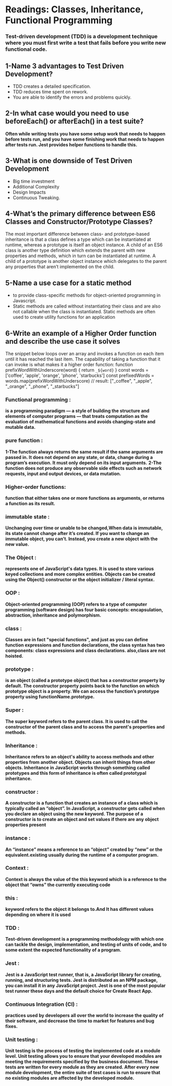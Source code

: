 # Readings: Classes, Inheritance, Functional Programming

### Test-driven development (TDD) is a development technique where you must first write a test that fails before you write new functional code.

## 1-Name 3 advantages to Test Driven Development?
* TDD creates a detailed specification.
* TDD reduces time spent on rework.
* You are able to identify the errors and problems quickly.

## 2-In what case would you need to use beforeEach() or afterEach() in a test suite?
**Often while writing tests you have some setup work that needs to happen before tests run, and you have some finishing work that needs to happen after tests run. Jest provides helper functions to handle this.**

## 3-What is one downside of Test Driven Development
* Big time investment
* Additional Complexity
* Design Impacts
* Continuous Tweaking.

## 4-What’s the primary difference between ES6 Classes and Constructor/Prototype Classes?
The most important difference between class- and prototype-based inheritance is that a class defines a type which can be instantiated at runtime, whereas a prototype is itself an object instance.
A child of an ES6 class is another type definition which extends the parent with new properties and methods, which in turn can be instantiated at runtime. A child of a prototype is another object instance which delegates to the parent any properties that aren’t implemented on the child.

## 5-Name a use case for a static method
* to provide class-specific methods for object-oriented programming in Javascript.
* Static methods are called without instantiating their class and are also not callable when the class is instantiated. Static methods are often used to create utility functions for an application
## 6-Write an example of a Higher Order function and describe the use case it solves
The snippet below loops over an array and invokes a function on each item until it has reached the last item. The capability of taking a function that it can invoke is what makes it a higher order function:
function prefixWordWithUnderscore(word) {
  return `_${word}`
}
const words = ['coffee', 'apple', 'orange', 'phone', 'starbucks']
const prefixedWords = words.map(prefixWordWithUnderscore)
// result: ["_coffee", "_apple", "_orange", "_phone", "_starbucks"]


### Functional programming :
**is a programming paradigm — a style of building the structure and elements of computer programs — that treats computation as the evaluation of mathematical functions and avoids changing-state and mutable data.**
### pure function :
**1-The function always returns the same result if the same arguments are passed in. It does not depend on any state, or data, change during a program’s execution. It must only depend on its input arguments.**
**2-The function does not produce any observable side effects such as network requests, input and output devices, or data mutation.**
### Higher-order functions:
**function that either takes one or more functions as arguments, or returns a function as its result.**
### immutable state :
**Unchanging over time or unable to be changed,When data is immutable, its state cannot change after it’s created. If you want to change an immutable object, you can’t. Instead, you create a new object with the new value.**
### The Object :
**represents one of JavaScript's data types. It is used to store various keyed collections and more complex entities. Objects can be created using the Object() constructor or the object initializer / literal syntax.**
### OOP :
**Object-oriented programming (OOP) refers to a type of computer programming (software design) has four basic concepts: encapsulation, abstraction, inheritance and polymorphism.**
### class :
**Classes are in fact "special functions", and just as you can define function expressions and function declarations, the class syntax has two components: class expressions and class declarations. also,class are not hoisted.**
### prototype :
**is an object (called a prototype object) that has a constructor property by default. The constructor property points back to the function on which prototype object is a property. We can access the function’s prototype property using functionName.prototype.**
### Super :
**The super keyword refers to the parent class. It is used to call the constructor of the parent class and to access the parent's properties and methods.**

### Inheritance :
**Inheritance refers to an object's ability to access methods and other properties from another object. Objects can inherit things from other objects. Inheritance in JavaScript works through something called prototypes and this form of inheritance is often called prototypal inheritance.**
### constructor :
**A constructor is a function that creates an instance of a class which is typically called an “object”. In JavaScript, a constructor gets called when you declare an object using the new keyword. The purpose of a constructor is to create an object and set values if there are any object properties present**

### instance :
**An “instance” means a reference to an “object” created by “new” or the equivalent.existing usually during the runtime of a computer program.**

### Context :
**Context is always the value of the this keyword which is a reference to the object that “owns” the currently executing code**
### this :
**keyword refers to the object it belongs to.And It has different values depending on where it is used**
### TDD :
**Test-driven development is a programming methodology with which one can tackle the design, implementation, and testing of units of code, and to some extent the expected functionality of a program.**
### Jest :
**Jest is a JavaScript test runner, that is, a JavaScript library for creating, running, and structuring tests. Jest is distributed as an NPM package, you can install it in any JavaScript project. Jest is one of the most popular test runner these days and the default choice for Create React App.**

### Continuous Integration (CI) :
**practices used by developers all over the world to increase the quality of their software, and decrease the time to market for features and bug fixes.**
### Unit testing :
**Unit testing is the process of testing the implemented code at a module level. Unit testing allows you to ensure that your developed modules are meeting the requirements specified by the business document. These tests are written for every module as they are created. After every new module development, the entire suite of test cases is run to ensure that no existing modules are affected by the developed module.**
